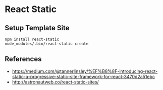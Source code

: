 # React Static

## Setup Template Site
```
npm install react-static
node_modules/.bin/react-static create
```

## References
* https://medium.com/@tannerlinsley/%EF%B8%8F-introducing-react-static-a-progressive-static-site-framework-for-react-3470d2a51ebc
* http://astronautweb.co/react-static-sites/
